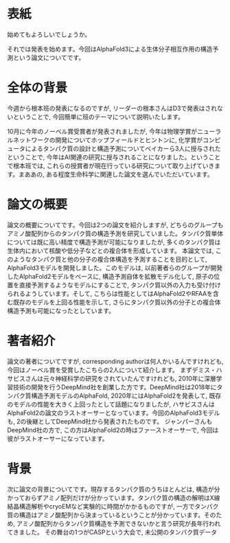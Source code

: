 

# 表紙
始めてもよろしいでしょうか。

それでは発表を始めます。今回はAlphaFold3による生体分子相互作用の構造予測という論文についてです。


# 全体の背景
今週から根本班の発表になるのですが, リーダーの根本さんはD3で発表はされないということで, 今回簡単に班のテーマについて説明いたします。

10月に今年のノーベル賞受賞者が発表されましたが, 今年は物理学賞がニューラルネットワークの開発についてホップフィールドとヒントンに, 化学賞がコンピュータによるタンパク質の設計と構造予測についてベイカーら3人に授与されたということで, 今年はAI関連の研究に授与されることになりました。ということで根本班では, これらの授賞者が現在行っている研究について取り上げていきます。まああの, ある程度生命科学に関連した論文を選んでいただいています。


# 論文の概要
論文の概要についてです。今回は2つの論文を紹介しますが, どちらのグループもアミノ酸配列からのタンパク質の構造予測を研究していました。タンパク質単体については既に高い精度で構造予測が可能になりましたが, 多くのタンパク質は生体内において核酸や低分子などとの複合体を形成しています。
本論文では, このようなタンパク質と他の分子の複合体構造を予測することを目的として, AlphaFold3モデルを開発しました。このモデルは, 以前著者らのグループが開発したAlphaFold2モデルをベースに, 構造予測自体を拡散モデル化して, 原子の位置を直接予測するようなモデルにすることで, タンパク質以外の入力も受け付けられるようしています。そして, こちらは性能としてはAlphaFold2やRFAAを含む既存のモデルを上回る性能を示して, さらにタンパク質以外の分子との複合体構造予測も可能になったとしています。

# 著者紹介
論文の著者についてですが, corresponding authorは何人かいるんですけれども, 今回はノーベル賞を受賞したこちらの2人について紹介します。 まずデミス・ハサビスさんは元々神経科学の研究をされていたんですけれども, 2010年に深層学習技術の開発を行うDeepMind社を創業した方です。DeepMind社は2018年にタンパク質構造予測モデルのAlphaFold, 2020年にはAlphaFold2を発表して, 既存のモデルの性能を大きく上回ったとして話題になりましたが, ハサビスさんはAlphaFold2の論文のラストオーサーとなっています。今回のAlphaFold3モデルも, 2の後継としてDeepMind社から発表されたものです。
ジャンパーさんもDeepMind社の方で, この方はAlphaFold2の時はファーストオーサーで, 今回は彼がラストオーサーになっています。

# 背景
次に論文の背景についてです。現存するタンパク質のうちほとんどは, 構造が分かっておらずアミノ配列だけが分かっています。タンパク質の構造の解明はX線結晶構造解析やcryoEMなど実験的に時間がかかるものですが, 一方でタンパク質の構造はアミノ酸配列から決まっているということが分かっています。そのため, アミノ酸配列からタンパク質構造を予測できないかと言う研究が長年行われてきました。
その舞台の1つがCASPという大会で, 未公開のタンパク質データ


